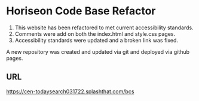 # Horiseon Code Base Refactor

1. This website has been refactored to met current accessibility standards.
2. Comments were add on both the index.html and style.css pages.
3. Accessibility standards were updated and a broken link was fixed.

A new repository was created and updated via git and deployed via github pages.

## URL

https://cen-todaysearch031722.splashthat.com/bcs